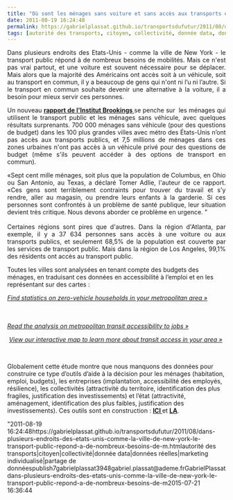 ```yaml
---
title: "Où sont les ménages sans voiture et sans accès aux transports en commun ?"
date: 2011-08-19 16:24:48
permalink: https://gabrielplassat.github.io/transportsdufutur/2011/08/dans-plusieurs-endroits-des-etats-unis-comme-la-ville-de-new-york-le-transport-public-repond-a-de-nombreux-besoins-de-m.html
tags: [autorité des transports, citoyen, collectivité, donnée data, données réelles, marketing individualisé, partage de données]
---
```


<p style="text-align: justify">Dans plusieurs endroits des Etats-Unis - comme la ville de New York - le transport public répond à de nombreux besoins de mobilités. Mais ce n'est pas vrai partout, et une voiture est souvent nécessaire pour se déplacer. Mais alors que la majorité des Américains ont accès soit à un véhicule, soit au transport en commun, il y a beaucoup de gens qui n'ont ni l’u ni l’autre. Si le transport en commun souhaite devenir une alternative à la voiture, il a besoin pour mieux servir ces personnes.</p> <p style="text-align: justify">Un nouveau <strong><a href="http://www.brookings.edu/papers/2011/0818_transportation_tomer_puentes.aspx" target="_blank">rapport de l'Institut Brookings </a></strong>se penche sur  les ménages qui utilisent le transport public et les ménages sans véhicule, avec quelques résultats surprenants. 700 000 ménages sans véhicule (pour des questions de budget) dans les 100 plus grandes villes avec métro des États-Unis n’ont pas accès aux transports publics, et 7,5 millions de ménages dans ces zones urbaines n'ont pas accès à un véhicule privé pour des questions de budget (même s'ils peuvent accéder à des options de transport en commun). </p>  <!--more-->   <p style="text-align: justify">«Sept cent mille ménages, soit plus que la population de Columbus, en Ohio ou San Antonio, au Texas, a déclaré Tomer Adlie, l'auteur de ce rapport. «Ces gens sont terriblement contraints pour trouver du travail et s'y rendre, aller au magasin, ou prendre leurs enfants à la garderie. Si ces personnes sont confrontés à un problème de santé publique, leur situation devient très critique. Nous devons aborder ce problème en urgence. "<br /><br />Certaines régions sont pires que d'autres. Dans la région d'Atlanta, par exemple, il y a 37 634 personnes sans accès à une voiture ou aux transports publics, et seulement 68,5% de la population est couverte par les services de transport public. Mais dans la région de Los Angeles, 99,1% des résidents ont accès au transport public.</p> <p style=""text-align: justify"">Toutes les villes sont analysées en tenant compte des budgets des ménages, en traduisant ces données en accessibilité à l’emploi et en les représentant sur des cartes :</p> <p style=""text-align: justify""><em><a href=""http://www.brookings.edu/papers/2011/0818_transportation_tomer_puentes/0818_transportation_profiles.aspx"">Find statistics on zero-vehicle households in your metropolitan area »</a></em></p> <p style=""text-align: justify""><em> <a href="https://gabrielplassat.github.io/transportsdufutur/wp-content/uploads/sites/6/old/6a0120a66d2ad4970b014e8ac5cbcc970d-800wi.jpg"" rel=""lightbox""><img alt=""Job_access"" class=""asset  asset-image at-xid-6a0120a66d2ad4970b014e8ac5cbcc970d"" src=""/wp-content/uploads/sites/6/old/6a0120a66d2ad4970b014e8ac5cbcc970d-500wi.jpg"" style=""margin-left: automargin-right: auto"" title=""Job_access"" /></a> <br /><a href="https://gabrielplassat.github.io/transportsdufutur/wp-content/uploads/sites/6/old/6a0120a66d2ad4970b015434a5f613970c-800wi.jpg"" rel=""lightbox""><img alt=""Job_access2"" class=""asset  asset-image at-xid-6a0120a66d2ad4970b015434a5f613970c"" src=""/wp-content/uploads/sites/6/old/6a0120a66d2ad4970b015434a5f613970c-500wi.jpg"" style=""margin-left: automargin-right: auto"" title=""Job_access2"" /></a> <br /></em><em><a href=""http://www.brookings.edu/reports/2011/0512_jobs_and_transit.aspx"">Read the analysis on metropolitan transit accessibility to jobs »</a></em></p> <p>               </p> <p style=""text-align: justify""> <em><a href=""http://www.brookings.edu/metro/jobs_and_transit/Map.aspx"">View our interactive map to learn more about transit access in your area »</a></em></p> <p style=""text-align: justify""> <a href="https://gabrielplassat.github.io/transportsdufutur/wp-content/uploads/sites/6/old/6a0120a66d2ad4970b015390d271ed970b-pi.jpg""><img alt=""Map_job_acess"" border=""0"" class=""asset  asset-image at-xid-6a0120a66d2ad4970b015390d271ed970b image-full"" src=""/wp-content/uploads/sites/6/old/6a0120a66d2ad4970b015390d271ed970b-800wi.jpg"" title=""Map_job_acess"" /></a></p> <p style=""text-align: justify"">Globalement cette étude montre que nous manquons des données pour construire ce type d’outils d’aide à la décision pour les ménages (habitation, emploi, budgets), les entreprises (implantation, accessibilité des employés, résilience), les collectivités (attractivité du territoire, identification des plus fragiles, justification des investissements) et l’état (attractivité, aménagement, identification des plus faibles, justification des investissements). Ces outils sont en construction : <strong><a href="https://gabrielplassat.github.io/transportsdufutur/2011/04/housing-transportation-un-outil-puissant-daide-a-la-decision-pour-les-menages-les-collectivites-les.html"" target=""_blank"">ICI </a></strong>et <strong><a href="https://gabrielplassat.github.io/transportsdufutur/2010/08/lier-choix-de-lieux-dhabitations-et-de-transports.html"" target=""_blank"">LA</a></strong>.</p>"2011-08-19 16:24:48https://gabrielplassat.github.io/transportsdufutur/2011/08/dans-plusieurs-endroits-des-etats-unis-comme-la-ville-de-new-york-le-transport-public-repond-a-de-nombreux-besoins-de-m.htmlautorité des transports|citoyen|collectivité|donnée data|données réelles|marketing individualisé|partage de donnéespublish7gabrielplassat3948gabriel.plassat@ademe.frGabrielPlassatdans-plusieurs-endroits-des-etats-unis-comme-la-ville-de-new-york-le-transport-public-repond-a-de-nombreux-besoins-de-m2015-07-21 16:36:44
